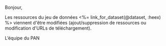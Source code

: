 Bonjour,

Les ressources du jeu de données <%= link_for_dataset(@dataset, :heex) %> viennent d'être modifiées (ajout/suppression de ressources ou modification d'URLs de téléchargement).

L’équipe du PAN
